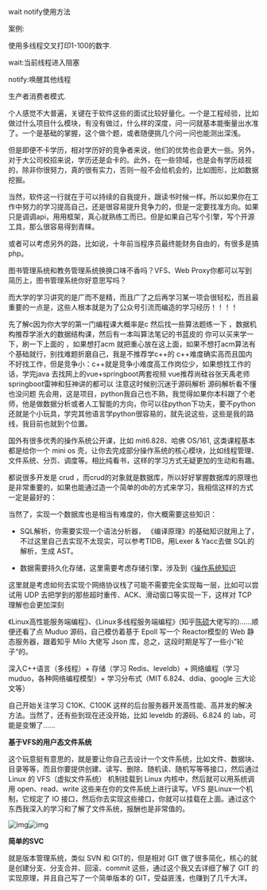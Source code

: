 wait notify使用方法

案例:

使用多线程交叉打印1-100的数字.

wait:当前线程进入阻塞

notify:唤醒其他线程

生产者消费者模式.



个人感觉不大普遍，关键在于软件这些的面试比较好量化。一个是工程经验，比如做过什么项目什么模块，有没有做过，什么样的深度，问一问就基本能衡量出水准了。一个是基础的掌握，这个做个题，或者随便挑几个问一问也能测出深浅。

但是即便不卡学历，相对学历好的竞争者来说，他们的优势也会更大一些。另外，对于大公司校招来说，学历还是会卡的。此外，在一些领域，也是会有学历歧视的，除非你很努力，真的很有实力，否则一般不会给机会的，比如图形，比如数据挖掘。

当然，软件这一行就在于可以持续的自我提升，跟读书时候一样。所以如果你在工作中努力的学习提高自己，还是很容易提升竞争力的，但是一定要找准方向。如果只是调调api，用用框架，真心就熟练工而已。但是如果自己写个引擎，写个开源工具，那么很容易得到青睐。

或者可以考虑另外的路，比如说，十年前当程序员最终能财务自由的，有很多是搞php。



图书管理系统和教务管理系统换换口味不香吗？VFS、Web Proxy你都可以写到简历上，图书管理系统你好意思写吗？

而大学的学习讲究的是广而不是精，而且广了之后再学习某一项会很轻松，而且最重要的一点是，这些人根本就是为了公众号引流而编造的学习经历！！！！

先了解c因为你大学的第一门编程课大概率是c 然后找一些算法题练一下 ，数据机构推荐学浙大的数据结构课，然后有一本叫算法笔记的书蓝皮的  你可以买来学一下，刷一下上面的 ，如果想打acm 就把重心放在这上面，如果不想打acm算法有个基础就行，别找难题折磨自己，我是不推荐学c++的  c++难度确实高而且国内不好找工作，但是竞争小：c++就是竞争小难度高工作岗位少，如果想找工作的话，学完java   去找网上的vue+springboot两套视频 vue推荐尚硅谷张天禹老师 springboot雷神和狂神讲的都可以 注意这时候别沉迷于源码解析 源码解析看不懂也没问题  先会用，这是项目，python我自己也不熟，我觉得如果你本科跟了个老师，他是做数据分析或者人工智能的方向，你可以往python下功夫，要不python还就是个小玩具，学完其他语言学python很容易的，就先说这些，这些是我的路线，我目前也就到个位置。 

国外有很多优秀的操作系统公开课，比如 mit6.828、哈佛 OS/161, 这类课程基本都是给你一个 mini os 壳，让你去完成部分操作系统的核心模块，比如线程管理、文件系统、分页、调度等。相比纯看书，这样的学习方式无疑更加的生动和有趣。

都说很多开发是 crud ，而crud的对象就是数据库，所以好好掌握数据库的原理也是非常重要的，如果也能通过造一个简单的db的方式来学习，我相信这样的方式一定是最好的：

当然了，实现一个数据库也是相当有难度的，你大概需要这些知识：

- SQL解析，你需要实现一个语法分析器， 《编译原理》的基础知识就用上了，不过这里自己去实现不太现实，可以参考TIDB，用Lexer & Yacc去做 SQL的解析，生成 AST。
   
- 数据需要持久化存储，这里需要考虑存储引擎，涉及到《[操作系统知识](https://www.zhihu.com/search?q=操作系统知识&search_source=Entity&hybrid_search_source=Entity&hybrid_search_extra={"sourceType"%3A"answer"%2C"sourceId"%3A"1679994431"})



这里就是考虑如何去实现个网络协议栈了可能不需要完全实现每一层，比如可以尝试用 UDP 去把学到的那些超时重传、ACK、滑动窗口等实现一下，这样对 TCP 理解也会更加深刻

《Linux高性能服务端编程》、《Linux多线程服务端编程》(知乎[陈硕](https://www.zhihu.com/search?q=陈硕&search_source=Entity&hybrid_search_source=Entity&hybrid_search_extra={"sourceType"%3A"answer"%2C"sourceId"%3A"1679994431"})大佬写的)......顺便还看了点 Muduo 源码，自己模仿着基于 Epoll 写一个 Reactor模型的 Web 静态服务器，跟着知乎 Milo 大佬写 Json 库，总之，这段时期是写了一些小”轮子“的。

深入C++语言（多线程）+ 存储（学习 Redis、leveldb）+ 网络编程（学习muduo，各种网络编程模型）+ 学习分布式（MIT 6.824、ddia、google 三大论文等）

自己开始关注学习 C10K、C100K 这样的后台服务器开发高性能、高并发的解决方法。当然了，还有些到现在还没开始，比如 leveldb 的源码、6.824 的 lab，可能是变懒了......

**基于VFS的用户态文件系统**

这个玩意挺有意思的，就是要让你自己去设计一个文件系统，比如文件、数据块、目录等等，而且你要提供创建、读写、删除、随机读、随机写等等接口，然后通过 Linux 的 VFS（虚拟文件系统） 机制挂载到 Linux 内核中，然后就可以用系统调用 open、read、write 这些来在你的文件系统上进行读写。VFS 是Linux一个机制，它规定了 IO 接口，然后你去实现这些接口，你就可以挂载在上面。通过这个东西我深入的学习和了解了文件系统，报酬也是非常值的。

![img](https://pica.zhimg.com/v2-3bb18b22491c665c8bb3fd9fd53e5fdc_b.jpg)![img](https://pica.zhimg.com/80/v2-3bb18b22491c665c8bb3fd9fd53e5fdc_720w.jpg)



**简单的SVC**

就是版本管理系统，类似 SVN 和 GIT的，但是相对 GIT 做了很多简化，核心的就是创建分支、分支合并、回滚、commit 这些，通过这个我又去详细了解了 GIT 的实现原理，并且自己写了一个简单版本的 GIT，受益匪浅，也赚到了几千大洋。